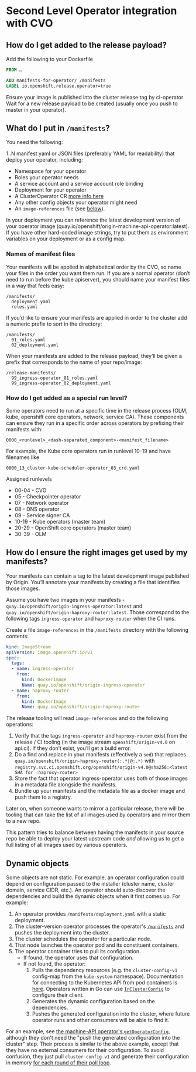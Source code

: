 # Second Level Operator integration with CVO

## How do I get added to the release payload?

Add the following to your Dockerfile

```Dockerfile
FROM …

ADD manifests-for-operator/ /manifests
LABEL io.openshift.release.operator=true
```

Ensure your image is published into the cluster release tag by ci-operator
Wait for a new release payload to be created (usually once you push to master in your operator).

## What do I put in `/manifests`?

You need the following:

1..N manifest yaml or JSON files (preferably YAML for readability) that deploy your operator, including:

- Namespace for your operator
- Roles your operator needs
- A service account and a service account role binding
- Deployment for your operator
- A ClusterOperator CR [more info here](clusteroperator.md)
- Any other config objects your operator might need
- An `image-references` file (see [below](#how-do-i-ensure-the-right-images-get-used-by-my-manifests)).

In your deployment you can reference the latest development version of your operator image (quay.io/openshift/origin-machine-api-operator:latest).  If you have other hard-coded image strings, try to put them as environment variables on your deployment or as a config map.

### Names of manifest files

Your manifests will be applied in alphabetical order by the CVO, so name your files in the order you want them run.
If you are a normal operator (don’t need to run before the kube apiserver), you should name your manifest files in a way that feels easy:

```
/manifests/
  deployment.yaml
  roles.yaml
```

If you’d like to ensure your manifests are applied in order to the cluster add a numeric prefix to sort in the directory:

```
/manifests/
  01_roles.yaml
  02_deployment.yaml
```

When your manifests are added to the release payload, they’ll be given a prefix that corresponds to the name of your repo/image:

```
/release-manifests/
  99_ingress-operator_01_roles.yaml
  99_ingress-operator_02_deployment.yaml
```

### How do I get added as a special run level?

Some operators need to run at a specific time in the release process (OLM, kube, openshift core operators, network, service CA).  These components can ensure they run in a specific order across operators by prefixing their manifests with:

    0000_<runlevel>_<dash-separated_component>-<manifest_filename>

For example, the Kube core operators run in runlevel 10-19 and have filenames like

    0000_13_cluster-kube-scheduler-operator_03_crd.yaml

Assigned runlevels

- 00-04 - CVO
- 05 - Checkpointer operator
- 07 - Network operator
- 08 - DNS operator
- 09 - Service signer CA
- 10-19 - Kube operators (master team)
- 20-29 - OpenShift core operators (master team)
- 30-39 - OLM

## How do I ensure the right images get used by my manifests?

Your manifests can contain a tag to the latest development image published by Origin.  You’ll annotate your manifests by creating a file that identifies those images.

Assume you have two images in your manifests - `quay.io/openshift/origin-ingress-operator:latest` and `quay.io/openshift/origin-haproxy-router:latest`.  Those correspond to the following tags `ingress-operator` and `haproxy-router` when the CI runs.

Create a file `image-references` in the `/manifests` directory with the following contents:

```yaml
kind: ImageStream
apiVersion: image.openshift.io/v1
spec:
  tags:
  - name: ingress-operator
    from:
      kind: DockerImage
      Name: quay.io/openshift/origin-ingress-operator
  - name: haproxy-router
    from:
      kind: DockerImage
      Name: quay.io/openshift/origin-haproxy-router
```

The release tooling will read `image-references` and do the following operations:

1. Verify that the tags `ingress-operator` and `haproxy-router` exist from the release / CI tooling (in the image stream `openshift/origin-v4.0` on api.ci).  If they don’t exist, you’ll get a build error.
2. Do a find and replace in your manifests (effectively a `sed`) that replaces `quay.io/openshift/origin-haproxy-router(:.*|@:.*)` with `registry.svc.ci.openshift.org/openshift/origin-v4.0@sha256:<latest SHA for :haproxy-router>`
3. Store the fact that operator ingress-operator uses both of those images in a metadata file alongside the manifests.
4. Bundle up your manifests and the metadata file as a docker image and push them to a registry.

Later on, when someone wants to mirror a particular release, there will be tooling that can take the list of all images used by operators and mirror them to a new repo.

This pattern tries to balance between having the manifests in your source repo be able to deploy your latest upstream code *and* allowing us to get a full listing of all images used by various operators.

## Dynamic objects

Some objects are not static.
For example, an operator configuration could depend on configuration passed to the installer (cluster name, cluster domain, service CIDR, etc.).
An operator should auto-discover the dependencies and build the dynamic objects when it first comes up.
For example:

1. An operator provides `/manifests/deployment.yaml` with a static deployment.
2. The cluster-version operator processes the operator's [`/manifests`](#what-do-i-put-in-manifests) and pushes the deployment into the cluster.
3. The cluster schedules the operator for a particular node.
4. That node launches the operator pod and its constituent containers.
5. The operator container tries to pull its configuration.
    * If found, the operator uses that configuration.
    * If not found, the operator:
        1. Pulls the dependency resources (e.g. the `cluster-config-v1` config-map from the `kube-system` namespace).
            Documentation for connecting to the Kubernetes API from pod containers is [here][API-from-pod].
            Operators written in Go can use [`InClusterConfig`][InClusterConfig] to configure their client.
        2. Generates the dynamic configuration based on the dependencies.
        3. Pushes the generated configuration into the cluster, where future operator runs and other consumers will be able to find it.

For an example, see [the machine-API operator's `getOperatorConfig`][getOperatorConfig], although they don't need the "push the generated configuration into the cluster" step.
Their process is similar to the above example, except that they have no external consumers for their configuration.
To avoid confusion, they just pull `cluster-config-v1` and generate their configuration in memory [for each round of their poll loop][getOperatorConfig-call-site].

[API-from-pod]: https://kubernetes.io/docs/tasks/access-application-cluster/access-cluster/#accessing-the-api-from-a-pod
[getOperatorConfig]: https://github.com/openshift/machine-api-operator/blob/v0.1.0/pkg/operator/operator.go#L302-L310
[getOperatorConfig-call-site]: https://github.com/openshift/machine-api-operator/blob/v0.1.0/pkg/operator/operator.go#L157
[InClusterConfig]: https://godoc.org/k8s.io/client-go/rest#InClusterConfig
